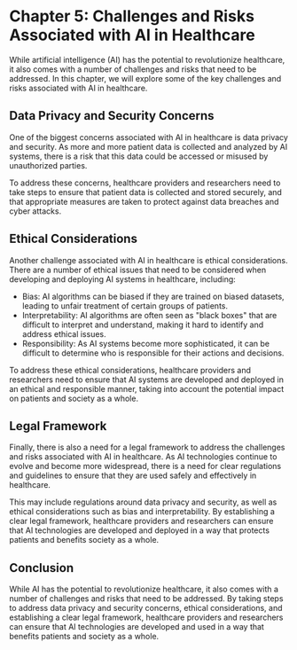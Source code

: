 Chapter 5: Challenges and Risks Associated with AI in Healthcare
================================================================

While artificial intelligence (AI) has the potential to revolutionize healthcare, it also comes with a number of challenges and risks that need to be addressed. In this chapter, we will explore some of the key challenges and risks associated with AI in healthcare.

Data Privacy and Security Concerns
----------------------------------

One of the biggest concerns associated with AI in healthcare is data privacy and security. As more and more patient data is collected and analyzed by AI systems, there is a risk that this data could be accessed or misused by unauthorized parties.

To address these concerns, healthcare providers and researchers need to take steps to ensure that patient data is collected and stored securely, and that appropriate measures are taken to protect against data breaches and cyber attacks.

Ethical Considerations
----------------------

Another challenge associated with AI in healthcare is ethical considerations. There are a number of ethical issues that need to be considered when developing and deploying AI systems in healthcare, including:

* Bias: AI algorithms can be biased if they are trained on biased datasets, leading to unfair treatment of certain groups of patients.
* Interpretability: AI algorithms are often seen as "black boxes" that are difficult to interpret and understand, making it hard to identify and address ethical issues.
* Responsibility: As AI systems become more sophisticated, it can be difficult to determine who is responsible for their actions and decisions.

To address these ethical considerations, healthcare providers and researchers need to ensure that AI systems are developed and deployed in an ethical and responsible manner, taking into account the potential impact on patients and society as a whole.

Legal Framework
---------------

Finally, there is also a need for a legal framework to address the challenges and risks associated with AI in healthcare. As AI technologies continue to evolve and become more widespread, there is a need for clear regulations and guidelines to ensure that they are used safely and effectively in healthcare.

This may include regulations around data privacy and security, as well as ethical considerations such as bias and interpretability. By establishing a clear legal framework, healthcare providers and researchers can ensure that AI technologies are developed and deployed in a way that protects patients and benefits society as a whole.

Conclusion
----------

While AI has the potential to revolutionize healthcare, it also comes with a number of challenges and risks that need to be addressed. By taking steps to address data privacy and security concerns, ethical considerations, and establishing a clear legal framework, healthcare providers and researchers can ensure that AI technologies are developed and used in a way that benefits patients and society as a whole.
